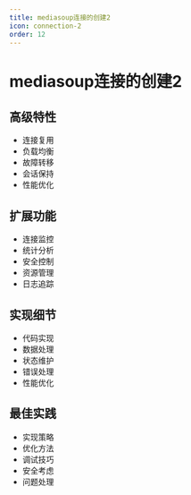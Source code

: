 ```yaml
---
title: mediasoup连接的创建2
icon: connection-2
order: 12
---
```


# mediasoup连接的创建2

## 高级特性
- 连接复用
- 负载均衡
- 故障转移
- 会话保持
- 性能优化

## 扩展功能
- 连接监控
- 统计分析
- 安全控制
- 资源管理
- 日志追踪

## 实现细节
- 代码实现
- 数据处理
- 状态维护
- 错误处理
- 性能优化

## 最佳实践
- 实现策略
- 优化方法
- 调试技巧
- 安全考虑
- 问题处理
